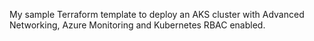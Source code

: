 My sample Terraform template to deploy an AKS cluster with Advanced Networking, Azure Monitoring and Kubernetes RBAC enabled.